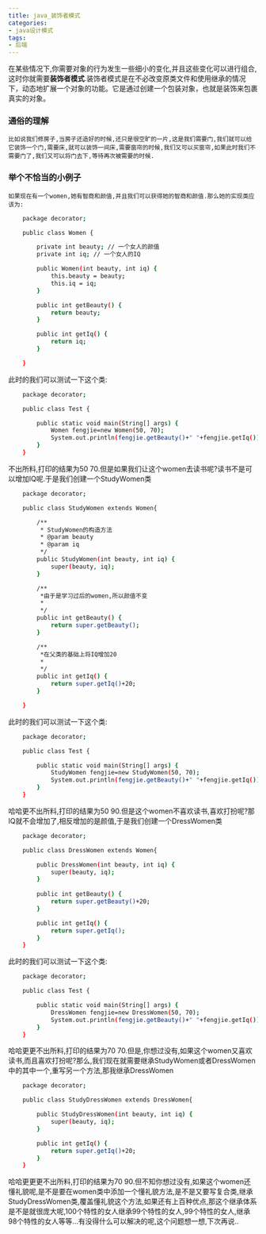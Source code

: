 ```yaml
---
title: java_装饰者模式
categories:
- java设计模式
tags:
- 后端
---
```

在某些情况下,你需要对象的行为发生一些细小的变化,并且这些变化可以进行组合,这时你就需要**装饰者模式**.装饰者模式是在不必改变原类文件和使用继承的情况下，动态地扩展一个对象的功能。它是通过创建一个包装对象，也就是装饰来包裹真实的对象。

### 通俗的理解

	比如说我们修房子,当房子还造好的时候,还只是很空旷的一片,这是我们需要门,我们就可以给它装饰一个门,需要床,就可以装饰一间床,需要窗帘的时候,我们又可以买窗帘,如果此时我们不需要门了,我们又可以将门去下,等待再次被需要的时候.

###  举个不恰当的小例子

	如果现在有一个women,她有智商和颜值,并且我们可以获得她的智商和颜值.那么她的实现类应该为:
	
``` bash
	package decorator;

	public class Women {

		private int beauty; // 一个女人的颜值
		private int iq; // 一个女人的IQ

		public Women(int beauty, int iq) {
			this.beauty = beauty;
			this.iq = iq;
		}

		public int getBeauty() {
			return beauty;
		}

		public int getIq() {
			return iq;
		}

	}
```	

此时的我们可以测试一下这个类:


``` bash
	package decorator;

	public class Test {

		public static void main(String[] args) {
			Women fengjie=new Women(50, 70);
			System.out.println(fengjie.getBeauty()+" "+fengjie.getIq());
		}
	}
```

不出所料,打印的结果为50 70.但是如果我们让这个women去读书呢?读书不是可以增加IQ呢.于是我们创建一个StudyWomen类

``` bash
	package decorator;

	public class StudyWomen extends Women{

		/**
		 * StudyWomen的构造方法
		 * @param beauty
		 * @param iq
		 */
		public StudyWomen(int beauty, int iq) {
			super(beauty, iq);
		}

		/**
		 *由于是学习过后的women,所以颜值不变
		 * 
		 */
		public int getBeauty() {
			return super.getBeauty();
		}

		/**
		 *在父类的基础上将IQ增加20
		 * 
		 */
		public int getIq() {
			return super.getIq()+20;
		}

	}
```

此时的我们可以测试一下这个类:

``` bash
	package decorator;

	public class Test {

		public static void main(String[] args) {
			StudyWomen fengjie=new StudyWomen(50, 70);
			System.out.println(fengjie.getBeauty()+" "+fengjie.getIq());
		}
	}
```

哈哈更不出所料,打印的结果为50 90.但是这个women不喜欢读书,喜欢打扮呢?那IQ就不会增加了,相反增加的是颜值,于是我们创建一个DressWomen类

``` bash
	package decorator;

	public class DressWomen extends Women{

		public DressWomen(int beauty, int iq) {
			super(beauty, iq);
		}
		
		public int getBeauty() {
			return super.getBeauty()+20;
		}

		public int getIq() {
			return super.getIq();
		}
	}

```

此时的我们可以测试一下这个类:

``` bash
	package decorator;

	public class Test {

		public static void main(String[] args) {
			DressWomen fengjie=new DressWomen(50, 70);
			System.out.println(fengjie.getBeauty()+" "+fengjie.getIq());
		}
	}
```

哈哈更更不出所料,打印的结果为70 70.但是,你想过没有,如果这个women又喜欢读书,而且喜欢打扮呢?那么,我们现在就需要继承StudyWomen或者DressWomen中的其中一个,重写另一个方法,那我继承DressWomen

``` bash
	package decorator;

	public class StudyDressWomen extends DressWomen{

		public StudyDressWomen(int beauty, int iq) {
			super(beauty, iq);
		}

		public int getIq() {
			return super.getIq()+20;
		}
	}

```

哈哈更更更不出所料,打印的结果为70 90.但不知你想过没有,如果这个women还懂礼貌呢,是不是要在women类中添加一个懂礼貌方法,是不是又要写复合类,继承StudyDressWomen类,覆盖懂礼貌这个方法,如果还有上百种优点,那这个继承体系是不是就很庞大呢,100个特性的女人继承99个特性的女人,99个特性的女人,继承98个特性的女人等等...有没得什么可以解决的呢,这个问题想一想,下次再说..